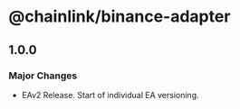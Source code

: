 # @chainlink/binance-adapter

## 1.0.0

### Major Changes

- EAv2 Release. Start of individual EA versioning.
